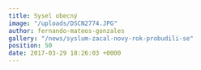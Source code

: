 ```yaml
---
title: Sysel obecný
image: "/uploads/DSCN2774.JPG"
author: fernando-mateos-gonzales
gallery: "/news/syslum-zacal-novy-rok-probudili-se"
position: 50
date: 2017-03-29 18:26:03 +0000
---
```

